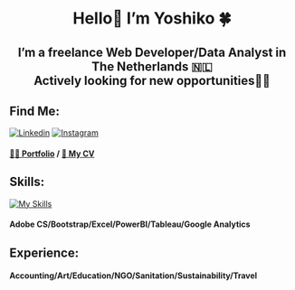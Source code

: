 <h1 align="center">Hello👋&nbsp;I’m&nbsp;Yoshiko&nbsp;🍀</h1>

<h2 align="center">I’m a freelance Web Developer/Data Analyst in The Netherlands&nbsp;🇳🇱<br>
Actively looking for new opportunities🙋‍♀️</h2>

<h2>Find Me:</h2>
<p align="left">
<a href="https://www.linkedin.com/in/yoshiko-kikawa/?locale=en_US">
<img alt="Linkedin" src="https://camo.githubusercontent.com/22e01aa0ce4d20aeb6257aa12279b5328644d5ef8dfe4e17b90b219681eb267e/68747470733a2f2f696d672e736869656c64732e696f2f62616467652f2d4c696e6b6564696e2d3041363643323f7374796c653d666c61742d737175617265266c6f676f3d4c696e6b6564696e266c6f676f436f6c6f723d7768697465" data-canonical-src="https://img.shields.io/badge/-Linkedin-0A66C2?style=flat-square&amp;logo=Linkedin&amp;logoColor=white" style="max-width: 100%;"></a>
<a href="https://instagram.com/yoshikonome/" rel="nofollow"><img alt="Instagram" src="https://camo.githubusercontent.com/b6eb95fd090e0cd8288a13c511a0e6d724f320d2d00bb76a167b6136fecb64a1/68747470733a2f2f696d672e736869656c64732e696f2f62616467652f2d496e7374616772616d2d4534343035463f7374796c653d666c61742d737175617265266c6f676f3d496e7374616772616d266c6f676f436f6c6f723d7768697465" data-canonical-src="https://img.shields.io/badge/-Instagram-E4405F?style=flat-square&amp;logo=Instagram&amp;logoColor=white" style="max-width: 100%;"></a>
 </p>     
<h4><a href="https://www.yoshikok.org/">🙎‍♀️ Portfolio</a> / <a href="https://www.yoshikok.org/_files/ugd/bd8bbb_2324b79f1b2b44d0ba934ec26646e36d.pdf">📄 My CV</a><br />
</h4>


<h2>Skills:</h2>

[![My Skills](https://skills.thijs.gg/icons?i=js,react,html,css,py,flask,git,mysql)](https://skills.thijs.gg)
<h4>Adobe CS/Bootstrap/Excel/PowerBI/Tableau/Google Analytics</h4>

<h2>Experience:</h2>
<h4>Accounting/Art/Education/NGO/Sanitation/Sustainability/Travel</h4>


<!--
**songlinesGOGO/songlinesGOGO** is a ✨ _special_ ✨ repository because its `README.md` (this file) appears on your GitHub profile.

Here are some ideas to get you started:

- 🔭 I’m currently working on ...
- 🌱 I’m currently learning ...
- 👯 I’m looking to collaborate on ...
- 🤔 I’m looking for help with ...
- 💬 Ask me about ...
- 📫 How to reach me: ...
- 😄 Pronouns: ...
- ⚡ Fun fact: ...
-->
